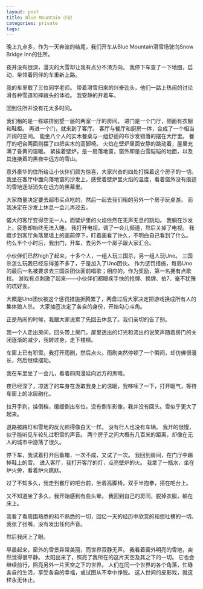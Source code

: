 ```yaml
---
layout: post
title: Blue Mountain 小记
categories: private
tags: 
---
```


晚上九点多，作为一天奔波的结尾，我们开车从Blue Mountain滑雪场驶向Snow Bridge Inn的住所。

夜并没有很深，漫天的大雪却让我有点分不清方向。
我停下车查了一下地图，启动，带领着同伴的车重新上路。

我的车里载了三位同学老师。
带着滑雪归来的兴奋劲头，他们一路上热闹的讨论滑各种雪道和摔跟头的体验。
我安静的开着车。

回到住所并没有花太多时间。

我们租的是一栋联排别墅一层的两室一厅的房间。
进门是一个门厅，侧面有衣橱和鞋柜。
再进一个门，就来到了客厅。
客厅与餐厅和厨房一体，合成了一个相当开阔的空间。
能坐八个人的实木餐桌与一组舒适的布沙发错落的摆在大厅里。
餐厅的吧台两面则摆了四把实木的高脚椅。
火焰在壁炉里面安静的跳动着，屋里充满了昏黄的温暖。
紧挨着壁炉，是一扇落地窗，窗外即是白雪皑皑的地面，以及其连接着的黑夜中远方的雪山。

意外豪华的住所给让小伙伴们颇为惊喜，大家兴奋的四处打探着这个房子的一切。
我坐在客厅中面向落地窗的沙发上，感受着壁炉里火焰的温度，看着窗外没有痕迹的雪地逐渐消失在远方的黑幕里。

大家商量决定要去超市买点吃的，然后一起去我们租的另外一个房子玩桌游。
而我决定在沙发上休息一会儿再过去。

偌大的客厅变得空无一人，而壁炉里的火焰依然在无声无息的跳动。
我躺在沙发上，疲惫却始终无法入睡。
我打开电视，调了一会儿频道，然后关掉了电视。
我踱步到客厅角落里墙上的画前停下，盯着画看了许久，不明白自己看到了什么。
约么半个小时后，我出门，开车，去另外一个房子跟大家汇合。

小伙伴们已然high了起来，十多个人，一组人玩三国杀，另一组人玩Uno。
三国杀怎么玩我已经忘得差不多了，于是加入了Uno团伙。
作为惩罚措施，每局Uno的最后一名被要求去三国杀团伙面前唱歌；相应的，作为奖励，第一名拥有点歌权。
游戏有点刺激了起来——小伙伴们都眼疾手快的抢牌、换牌、拍7、毫不犹豫的坑好友。

大概是Uno团伙被这个惩罚措施折腾累了，两盘过后大家决定把游戏换成所有人的集体狼人杀。
大家抽签决定了各自的身份，开始勾心斗角。

正是热闹的时候，我跟大家说累了先回去休息了。我们亲切的告了别。

我一个人走出房间，回头带上房门。屋里透出的灯光和流出的说笑声随着房门的关闭逐渐的减少，我转过身，走下楼梯。

车窗上已有积雪。我打开雨刷，然后点火。雨刷突然停顿了一个瞬间，却仿佛很漫长，然后继续摆动。

我在车里坐了一会儿，看着四周漫延向远方的黑暗。

夜已经深了，凉透了的车身在汲取我身上的温暖，我哆嗦了一下，打开暖气，等待车窗上的冰层融化。

拉开手刹，挂倒档，缓缓倒出车位，没有倒车影像，我并没有回头。雪似乎更大了起来。

道路被路灯和雪地的反光照得像白天一样。
没有行人也没有车辆。
我开的很慢，似乎能听见车轮轧过积雪的声音。
两个房子之间大概有几百米的距离，却像在无人的城市中游荡了很久。

停下车，我试着打开后备箱，一次不成，又试了一次。
我回到房间，在门厅中踢掉鞋上的雪。
进入客厅，我打开客厅的灯，点亮壁炉的火。
我拿了一瓶水，坐在炉火旁，看着炉火跳跃。

过了不知多久，我走到餐厅的吧台前，坐着高脚椅，双手半抱拳，搭在吧台上。

又不知道坐了多久，我开始感到有些头晕。
我回到自己的房间，脱掉衣服，躺在床上。

我看了看周围熟悉的和不熟悉的一切，回忆一天的经历中欣赏的和想吐槽的一切。
我张了张嘴，没有发出任何声音。

然后我闭上了眼。

早晨起来，窗外的雪景异常美丽，而世界寂静无声。
我看着窗外明亮的雪地，突然觉得很平静。
太阳出来了，照亮了我所在的这片天空及其之下的一切。
它也会继续前行，照亮另外一片天空之下的世界。
人们在同一个世界的各个角落，忙碌各自的生活，享受各自的幸福，或试图从不幸中挣脱。
这人世间的皮影戏，就这样永无休止。